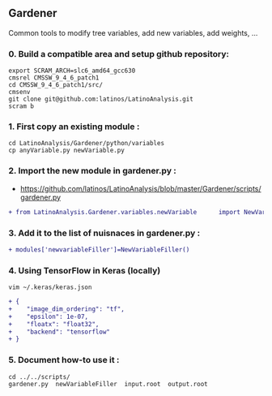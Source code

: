 ## Gardener

Common tools to modify tree variables, add new variables, add weights, ...

### 0. Build a compatible area and setup github repository:
```
export SCRAM_ARCH=slc6_amd64_gcc630
cmsrel CMSSW_9_4_6_patch1
cd CMSSW_9_4_6_patch1/src/
cmsenv
git clone git@github.com:latinos/LatinoAnalysis.git
scram b
```
### 1. First copy an existing module :
```
cd LatinoAnalysis/Gardener/python/variables
cp anyVariable.py newVariable.py
```
### 2. Import the new module in gardener.py :
* https://github.com/latinos/LatinoAnalysis/blob/master/Gardener/scripts/gardener.py
```diff
+ from LatinoAnalysis.Gardener.variables.newVariable      import NewVariableFiller
```
### 3. Add it to the list of nuisnaces in gardener.py :
```diff
+ modules['newvariableFiller']=NewVariableFiller()
```
### 4. Using TensorFlow in Keras (locally)
```
vim ~/.keras/keras.json
```
```diff
+ {
+    "image_dim_ordering": "tf",
+    "epsilon": 1e-07,
+    "floatx": "float32",
+    "backend": "tensorflow"
+ }
```
### 5. Document how-to use it :
```
cd ../../scripts/
gardener.py  newVariableFiller  input.root  output.root
```
